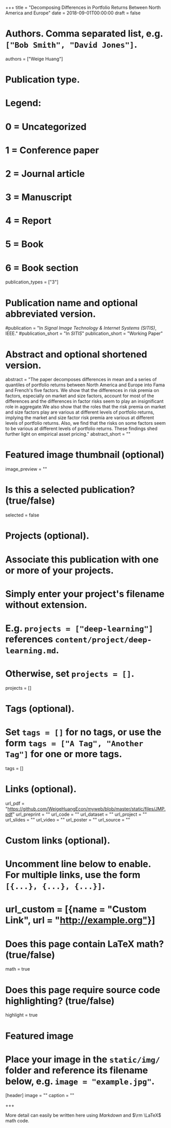 +++
title = "Decomposing Differences in Portfolio Returns Between North America and Europe"
date = 2018-09-01T00:00:00
draft = false

# Authors. Comma separated list, e.g. `["Bob Smith", "David Jones"]`.
authors = ["Weige Huang"]

# Publication type.
# Legend:
# 0 = Uncategorized
# 1 = Conference paper
# 2 = Journal article
# 3 = Manuscript
# 4 = Report
# 5 = Book
# 6 = Book section
publication_types = ["3"]

# Publication name and optional abbreviated version.
#publication = "In *Signal Image Technology & Internet Systems (SITIS)*, IEEE."
#publication_short = "In *SITIS*"
publication_short = "Working Paper"

# Abstract and optional shortened version.
abstract = "The paper decomposes differences in mean and a series of quantiles of portfolio returns between North America and Europe into Fama and French's five factors. We show that the differences in risk premia on factors, especially on market and size factors, account for most of the differences and the differences in factor risks seem to play an insignificant role in aggregate.We also show that the roles that the risk premia on market and size factors play are various at different levels of portfolio returns, implying the market and size factor risk premia are various at different levels of portfolio returns. Also, we find that the risks on some factors seem to be various at different levels of portfolio returns. These findings shed further light on empirical asset pricing."
abstract_short = ""

# Featured image thumbnail (optional)
image_preview = ""

# Is this a selected publication? (true/false)
selected = false

# Projects (optional).
#   Associate this publication with one or more of your projects.
#   Simply enter your project's filename without extension.
#   E.g. `projects = ["deep-learning"]` references `content/project/deep-learning.md`.
#   Otherwise, set `projects = []`.
projects = []

# Tags (optional).
#   Set `tags = []` for no tags, or use the form `tags = ["A Tag", "Another Tag"]` for one or more tags.
tags = []

# Links (optional).
url_pdf = "https://github.com/WeigeHuangEcon/myweb/blob/master/static/files/JMP.pdf"
url_preprint = ""
url_code = ""
url_dataset = ""
url_project = ""
url_slides = ""
url_video = ""
url_poster = ""
url_source = ""

# Custom links (optional).
#   Uncomment line below to enable. For multiple links, use the form `[{...}, {...}, {...}]`.
# url_custom = [{name = "Custom Link", url = "http://example.org"}]

# Does this page contain LaTeX math? (true/false)
math = true

# Does this page require source code highlighting? (true/false)
highlight = true

# Featured image
# Place your image in the `static/img/` folder and reference its filename below, e.g. `image = "example.jpg"`.
[header]
image = ""
caption = ""

+++

More detail can easily be written here using *Markdown* and $\rm \LaTeX$ math code.
